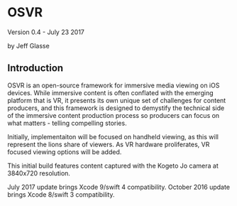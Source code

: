 OSVR
========

Version 0.4 - July 23 2017

by Jeff Glasse  


Introduction
------------

OSVR is an open-source framework for immersive media viewing  on iOS devices. While
immersive content is often conflated with the emerging platform that is VR, it presents
its own unique set of challenges for content producers, and this framework is designed to
demystify the technical side of the immersive content production process so producers can
focus on what matters - telling compelling stories. 

Initially, implementaiton will be focused on handheld viewing, as this will represent the
lions share of viewers. As VR hardware proliferates, VR focused viewing options will be
added. 

This initial build features content captured with the Kogeto Jo camera at 3840x720
resolution. 
  
  
July 2017 update brings Xcode 9/swift 4 compatibility.
October 2016 update brings Xcode 8/swift 3 compatibility.


